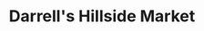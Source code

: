 ---
title: "Darrell's Hillside Market"
url: /russellville/darrells-hillside-market/
shop: Lebensmittel
---